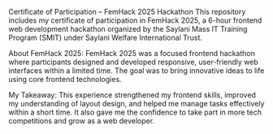 Certificate of Participation – FemHack 2025 Hackathon
This repository includes my certificate of participation in FemHack 2025, a 6-hour frontend web development hackathon organized by the Saylani Mass IT Training Program (SMIT) under Saylani Welfare International Trust.

About FemHack 2025:
FemHack 2025 was a focused frontend hackathon where participants designed and developed responsive, user-friendly web interfaces within a limited time. The goal was to bring innovative ideas to life using core frontend technologies.

My Takeaway:
This experience strengthened my frontend skills, improved my understanding of layout design, and helped me manage tasks effectively within a short time. It also gave me the confidence to take part in more tech competitions and grow as a web developer.








